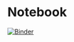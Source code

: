 # Notebook

[![Binder](https://mybinder.org/badge.svg)](https://mybinder.org/v2/gh/HerpelinckT/Notebook/notebook)

